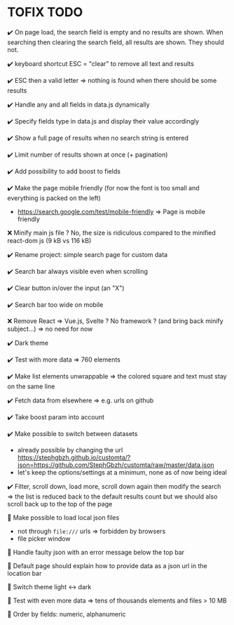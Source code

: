 # TOFIX TODO

:heavy_check_mark: On page load, the search field is empty and no results are shown. When searching then clearing the search field, all results are shown. They should not.

:heavy_check_mark: keyboard shortcut ESC = "clear" to remove all text and results

:heavy_check_mark: ESC then a valid letter => nothing is found when there should be some results

:heavy_check_mark: Handle any and all fields in data.js dynamically

:heavy_check_mark: Specify fields type in data.js and display their value accordingly

:heavy_check_mark: Show a full page of results when no search string is entered

:heavy_check_mark: Limit number of results shown at once (+ pagination)

:heavy_check_mark: Add possibility to add boost to fields

:heavy_check_mark: Make the page mobile friendly (for now the font is too small and everything is packed on the left)

- <https://search.google.com/test/mobile-friendly>  => Page is mobile friendly

:x: Minify main js file ? No, the size is ridiculous compared to the minified react-dom js (9 kB vs 116 kB)

:heavy_check_mark: Rename project: simple search page for custom data

:heavy_check_mark: Search bar always visible even when scrolling

:heavy_check_mark: Clear button in/over the input (an "X")

:heavy_check_mark: Search bar too wide on mobile

:x: Remove React => Vue.js, Svelte ? No framework ? (and bring back minify subject...) => no need for now

:heavy_check_mark: Dark theme

:heavy_check_mark: Test with more data => 760 elements

:heavy_check_mark: Make list elements unwrappable => the colored square and text must stay on the same line

:heavy_check_mark: Fetch data from elsewhere => e.g. urls on github

:heavy_check_mark: Take boost param into account

:heavy_check_mark: Make possible to switch between datasets

- already possible by changing the url <https://stephgbzh.github.io/customta/?json=https://github.com/StephGbzh/customta/raw/master/data.json>
- let's keep the options/settings at a minimum, none as of now being ideal

:heavy_check_mark: Filter, scroll down, load more, scroll down again then modify the search => the list is reduced back to the default results count but we should also scroll back up to the top of the page

:black_square_button: Make possible to load local json files

- not through `file:///` urls => forbidden by browsers
- file picker window

:black_square_button: Handle faulty json with an error message below the top bar

:black_square_button: Default page should explain how to provide data as a json url in the location bar

:black_square_button: Switch theme light <-> dark

:black_square_button: Test with even more data => tens of thousands elements and files > 10 MB

:black_square_button: Order by fields: numeric, alphanumeric

<!--
Markdown emojis:
:white_large_square: :heavy_check_mark: :x: :black_square_button:
-->
